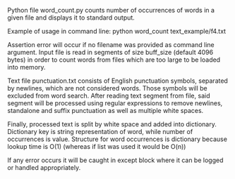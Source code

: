 Python file word_count.py counts number of occurrences of words in a given file and displays it to standard output.

Example of usage in command line:
python word_count text_example/f4.txt

Assertion error will occur if no filename was provided as command line argument.
Input file is read in segments of size buff_size (default 4096 bytes) in order to count words from files which are too large to be loaded into memory.

Text file punctuation.txt consists of English punctuation symbols, separated by newlines, which are not considered words. Those symbols will be excluded from word search.
After reading text segment from file, said segment will be processed using regular expressions to remove newlines, standalone and suffix punctuation as well as multiple white spaces.

Finally, processed text is split by white space and added into dictionary. Dictionary key is string representation of word, while number of occurrences is value.
Structure for word occurrences is dictionary because lookup time is O(1) (whereas if list was used it would be O(n))

If any error occurs it will be caught in except block where it can be logged or handled appropriately.
